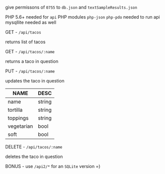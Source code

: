 give permissons of `0755` to `db.json` and `textSampleResults.json`

PHP 5.6+ needed for `api`
PHP modules `php-json` `php-pdo` needed to run api
mysqllite needed as well

GET - `/api/tacos`

returns list of tacos

GET - `/api/tacos/:name`

returns a taco in question

PUT - `/api/tacos/:name`

updates the taco in question

| NAME  | DESC  |
|---|---|
| name  | string  |
| tortilla  | string  |
| toppings  | string  |
| vegetarian  | bool  |
| soft  | bool  |


DELETE - `/api/tacos/:name`

deletes the taco in question


BONUS - use `/api2/*` for an `SQLite` version =)
